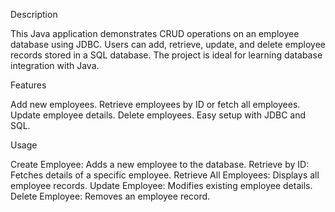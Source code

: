 Description

This Java application demonstrates CRUD operations on an employee database using JDBC. 
Users can add, retrieve, update, and delete employee records stored in a SQL database. 
The project is ideal for learning database integration with Java.

Features

Add new employees.
Retrieve employees by ID or fetch all employees.
Update employee details.
Delete employees.
Easy setup with JDBC and SQL.

Usage

Create Employee: Adds a new employee to the database.
Retrieve by ID: Fetches details of a specific employee.
Retrieve All Employees: Displays all employee records.
Update Employee: Modifies existing employee details.
Delete Employee: Removes an employee record.
